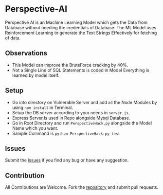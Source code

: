 # Perspective-AI
Perspective AI is an Machine Learning Model which gets the Data from Database without needing the credentials of Database.
The ML Model uses Reinforcement Learning to generate the Text Strings Effectively for fetching of data.

## Observations
* This Model can improve the BruteForce cracking by 40%.
* Not a Single Line of SQL Statements is coded in Model Everything is learned by model itself.


## Setup
* Go into directory on Vulnerable Server and add all the Node Modules by using `npm install` in Terminal.
* Setup the DB server according to your needs in `server.js`.
* Express Server is used in Repo alongside Mysql Database.
* Go in Root Directory and run `PerspectiveHack.py` alongside the Model Name which you want.
* Sample Command is `python PerspectiveHack.py test`

## Issues
Submit the [issues](https://github.com/YaduAhuja/Perspective-AI/issues) if you find any bug or have any suggestion.

## Contribution
All Contributions are Welcome.
Fork the [repository](https://github.com/YaduAhuja/Perspective-AI) and submit pull requests.

